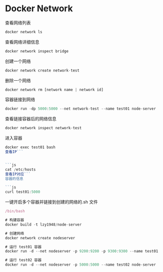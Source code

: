 # Docker Network

查看网络列表

```js
docker network ls
```

查看网络详细信息

```js
docker network inspect bridge
```

创建一个网络

```js
docker network create network-test
```

删除一个网络

```js
docker network rm [network name | network id]
```

容器链接到网络

```js
docker run -dp 5000:5000 --net network-test --name test01 node-server
```

查看链接容器后的网络信息

```js
docker network inspect network-test
```

进入容器

```js
docker exec test01 bash
查看IP```


```js
cat /etc/hosts
查看IP对应```
容器的信息

```js
curl test01:5000
```

一键开启多个容器并链接到创建的网络的.sh 文件

```js
/bin/bash

# 构建容器
docker build -t lzy1948/node-server

# 创建网络
docker network create nodeserver

# 运行 test01 容器
docker run -d --net nodeserver -p 9200:9200 -p 9300:9300 --name test01 node-server

# 运行 test02 容器
docker run -d --net nodeserver -p 5000:5000 --name test02 node-server
```

